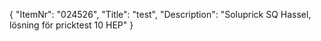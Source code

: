 {
  "ItemNr": "024526",
  "Title": "test",
  "Description": "Soluprick SQ Hassel, lösning för pricktest 10 HEP"
}